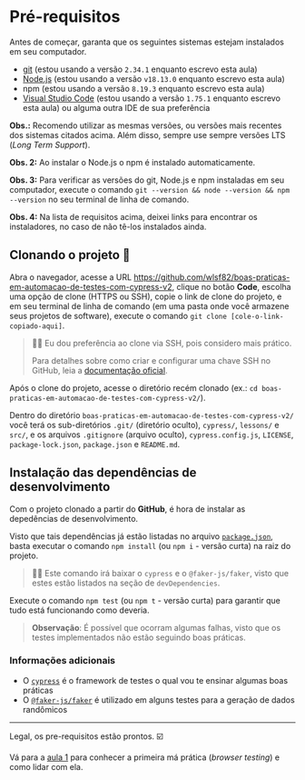 # Pré-requisitos

Antes de começar, garanta que os seguintes sistemas estejam instalados em seu computador.

- [git](https://git-scm.com/) (estou usando a versão `2.34.1` enquanto escrevo esta aula)
- [Node.js](https://nodejs.org/en/) (estou usando a versão `v18.13.0` enquanto escrevo esta aula)
- npm (estou usando a versão `8.19.3` enquanto escrevo esta aula)
- [Visual Studio Code](https://code.visualstudio.com/) (estou usando a versão `1.75.1` enquanto escrevo esta aula) ou alguma outra IDE de sua preferência

**Obs.:** Recomendo utilizar as mesmas versões, ou versões mais recentes dos sistemas citados acima. Além disso, sempre use sempre versões LTS (_Long Term Support_).

**Obs. 2:** Ao instalar o Node.js o npm é instalado automaticamente.

**Obs. 3:** Para verificar as versões do git, Node.js e npm instaladas em seu computador, execute o comando `git --version && node --version && npm --version` no seu terminal de linha de comando.

**Obs. 4:** Na lista de requisitos acima, deixei links para encontrar os instaladores, no caso de não tê-los instalados ainda.

## Clonando o projeto 🐑

Abra o navegador, acesse a URL https://github.com/wlsf82/boas-praticas-em-automacao-de-testes-com-cypress-v2, clique no botão **Code**, escolha uma opção de clone (HTTPS ou SSH), copie o link de clone do projeto, e em seu terminal de linha de comando (em uma pasta onde você armazene seus projetos de software), execute o comando `git clone [cole-o-link-copiado-aqui]`.

> 👨‍🏫 Eu dou preferência ao clone via SSH, pois considero mais prático.
>
> Para detalhes sobre como criar e configurar uma chave SSH no GitHub, leia a [documentação oficial](https://docs.github.com/en/authentication/connecting-to-github-with-ssh/about-ssh).

Após o clone do projeto, acesse o diretório recém clonado (ex.: `cd boas-praticas-em-automacao-de-testes-com-cypress-v2/`).

Dentro do diretório `boas-praticas-em-automacao-de-testes-com-cypress-v2/` você terá os sub-diretórios `.git/` (diretório oculto), `cypress/`, `lessons/` e `src/`, e os arquivos `.gitignore` (arquivo oculto), `cypress.config.js`, `LICENSE`, `package-lock.json`, `package.json` e `README.md`.

## Instalação das dependências de desenvolvimento

Com o projeto clonado a partir do **GitHub**, é hora de instalar as depedências de desenvolvimento.

Visto que tais dependências já estão listadas no arquivo [`package.json`](../package.json), basta executar o comando `npm install` (ou `npm i` - versão curta) na raiz do projeto.

> 🧙🏿 Este comando irá baixar o `cypress` e o `@faker-js/faker`, visto que estes estão listados na seção de `devDependencies`.

Execute o comando `npm test` (ou `npm t` - versão curta) para garantir que tudo está funcionando como deveria.

> **Observação**: É possível que ocorram algumas falhas, visto que os testes implementados não estão seguindo boas práticas.

### Informações adicionais

- O [`cypress`](https://cypress.io) é o framework de testes o qual vou te ensinar algumas boas práticas
- O [`@faker-js/faker`](https://www.npmjs.com/package/@faker-js/faker) é utilizado em alguns testes para a geração de dados randômicos

___

Legal, os pre-requisitos estão prontos. ☑️

Vá para a [aula 1](./1.md) para conhecer a primeira má prática (_browser testing_) e como lidar com ela.
